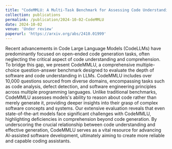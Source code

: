 ```yaml
---
title: "CodeMMLU: A Multi-Task Benchmark for Assessing Code Understanding Capabilities of CodeLLMs"
collection: publications
permalink: /publication/2024-10-02-CodeMMLU
date: 2024-10-02
venue: 'Under review'
paperurl: 'https://arxiv.org/abs/2410.01999'
---
```


Recent advancements in Code Large Language Models (CodeLLMs) have predominantly focused on open-ended code generation tasks, often neglecting the critical aspect of code understanding and comprehension. To bridge this gap, we present CodeMMLU, a comprehensive multiple-choice question-answer benchmark designed to evaluate the depth of software and code understanding in LLMs. CodeMMLU includes over 10,000 questions sourced from diverse domains, encompassing tasks such as code analysis, defect detection, and software engineering principles across multiple programming languages. Unlike traditional benchmarks, CodeMMLU assesses models's ability to reason about code rather than merely generate it, providing deeper insights into their grasp of complex software concepts and systems. Our extensive evaluation reveals that even state-of-the-art models face significant challenges with CodeMMLU, highlighting deficiencies in comprehension beyond code generation. By underscoring the crucial relationship between code understanding and effective generation, CodeMMLU serves as a vital resource for advancing AI-assisted software development, ultimately aiming to create more reliable and capable coding assistants.